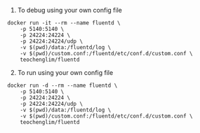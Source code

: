 1. To debug using your own config file

```shell
docker run -it --rm --name fluentd \
    -p 5140:5140 \
    -p 24224:24224 \
    -p 24224:24224/udp \
    -v $(pwd)/data:/fluentd/log \
    -v $(pwd)/custom.conf:/fluentd/etc/conf.d/custom.conf \
    teochenglim/fluentd
```

2. To run using your own config file

```shell
docker run -d --rm --name fluentd \
    -p 5140:5140 \
    -p 24224:24224 \
    -p 24224:24224/udp \
    -v $(pwd)/data:/fluentd/log \
    -v $(pwd)/custom.conf:/fluentd/etc/conf.d/custom.conf \
    teochenglim/fluentd
```
